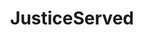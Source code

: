 ---
title: JusticeServed
crosslinks:
- Roadcam
- pussypassdenied
- videos
- IAmA
- The_Donald
- Drama
- ShitRedditSays
- ShitAmericansSay
- Whatcouldgowrong
- news
- PussyPass
- OutOfTheLoop
- motorcycles
- Shoplifting
- politics
- OffDutyBrazilianCop
- legaladvice
- killthosewhodisagree
---
